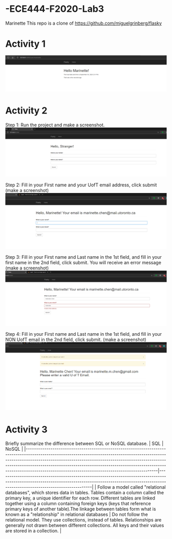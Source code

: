 # -ECE444-F2020-Lab3
Marinette
This repo is a clone of https://github.com/miguelgrinberg/flasky


# Activity 1
![Activity 1 Screenshot](/images/image1.PNG)

# Activity 2

Step 1: Run the project and make a screenshot.
![Activity 2 Screenshot](/images/image2.PNG)

Step 2: Fill in your First name and your UofT email address, click submit (make a screenshot)
![Activity 2 Screenshot](/images/image3.PNG)

Step 3: Fill in your First name and Last name in the 1st field, and fill in your first name in the 2nd
field, click submit. You will receive an error message (make a screenshot)
![Activity 2 Screenshot](/images/image4.PNG)

Step 4: Fill in your First name and Last name in the 1st field, and fill in your NON UofT email in
the 2nd field, click submit. (make a screenshot)
![Activity 2 Screenshot](/images/image5.PNG)


# Activity 3
Briefly summarize the difference between SQL or NoSQL database.
| SQL                                                                                                                                                                                                                                                                                                                                                                                    | NoSQL                                                                                                                                                                                                   |
|----------------------------------------------------------------------------------------------------------------------------------------------------------------------------------------------------------------------------------------------------------------------------------------------------------------------------------------------------------------------------------------|---------------------------------------------------------------------------------------------------------------------------------------------------------------------------------------------------------|
| Follow a model called "relational databases", which stores data in tables. Tables contain a column called the primary key, a unique identifier for each row. Different tables are linked together using a column containing foreign keys (keys that reference primary keys of another table).The linkage between tables form what is known as a "relationship" in relational databases | Do not follow the relational model. They use collections, instead of tables. Relationships are generally not drawn between different collections. All keys and their values are stored in a collection. |
